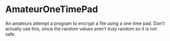 # AmateurOneTimePad
An amateurs attempt a program to encrypt a file using a one time pad.
Don't actually use this, since the random values aren't truly random so it is not safe.
